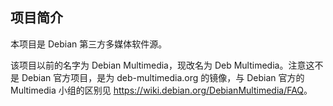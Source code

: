 ## 项目简介

本项目是 Debian 第三方多媒体软件源。

该项目以前的名字为 Debian Multimedia，现改名为 Deb Multimedia。注意这不是 Debian 官方项目，是为 deb-multimedia.org 的镜像，与 Debian 官方的 Multimedia 小组的区别见 <https://wiki.debian.org/DebianMultimedia/FAQ>。
